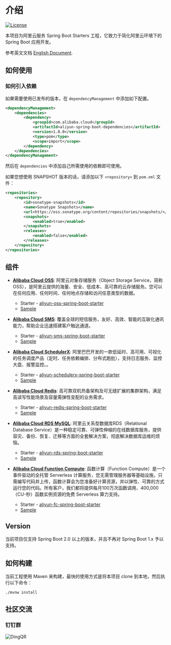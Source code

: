 # 介绍

[![License](https://img.shields.io/badge/license-Apache%202-4EB1BA.svg)](https://www.apache.org/licenses/LICENSE-2.0.html)

本项目为阿里云服务 Spring Boot Starters 工程，它致力于简化阿里云环境下的 Spring Boot 应用开发。

参考英文文档 [English Document](README.md).


## 如何使用

### 如何引入依赖

如果需要使用已发布的版本，在 `dependencyManagement` 中添加如下配置。

```xml
<dependencyManagement>
    <dependencies>
        <dependency>
            <groupId>com.alibaba.cloud</groupId>
            <artifactId>aliyun-spring-boot-dependencies</artifactId>
            <version>1.0.0</version>
            <type>pom</type>
            <scope>import</scope>
        </dependency>
    </dependencies>
</dependencyManagement>
```

然后在 `dependencies` 中添加自己所需使用的依赖即可使用。

如果您想使用 SNAPSHOT 版本的话，请添加以下 `<repository>` 到 `pom.xml` 文件：

```xml
<repositories>
    <repository>
        <id>sonatype-snapshots</id>
        <name>Sonatype Snapshots</name>
        <url>https://oss.sonatype.org/content/repositories/snapshots/</url>
        <snapshots>
            <enabled>true</enabled>
        </snapshots>
        <releases>
            <enabled>false</enabled>
        </releases>
    </repository>
</repositories>
```


## 组件

- **[Alibaba Cloud OSS](https://www.aliyun.com/product/oss)**: 阿里云对象存储服务（Object Storage Service，简称 OSS），是阿里云提供的海量、安全、低成本、高可靠的云存储服务。您可以在任何应用、任何时间、任何地点存储和访问任意类型的数据。
    - Starter - [aliyun-oss-spring-boot-starter](https://github.com/alibaba/aliyun-spring-boot/tree/master/aliyun-spring-boot-starters/aliyun-oss-spring-boot-starter)
    - [Sample](https://github.com/alibaba/aliyun-spring-boot/tree/master/aliyun-spring-boot-samples/aliyun-oss-spring-boot-sample)

- **[Alibaba Cloud SMS](https://www.aliyun.com/product/sms)**: 覆盖全球的短信服务，友好、高效、智能的互联化通讯能力，帮助企业迅速搭建客户触达通道。
   - Starter - [aliyun-sms-spring-boot-starter](https://github.com/alibaba/aliyun-spring-boot/tree/master/aliyun-spring-boot-starters/aliyun-sms-spring-boot-starter)
   - [Sample](https://github.com/alibaba/aliyun-spring-boot/tree/master/aliyun-spring-boot-samples/aliyun-sms-spring-boot-sample)

- **[Alibaba Cloud SchedulerX](https://www.aliyun.com/aliware/schedulerx)**: 阿里巴巴开发的一款低延时、高可用、可视化的任务调度产品（定时、任务依赖编排、分布式跑批），支持日志服务、监控大盘、报警监控。。
    - Starter - [aliyun-schedulerx-spring-boot-starter](https://github.com/alibaba/aliyun-spring-boot/tree/master/aliyun-spring-boot-starters/aliyun-schedulerx-spring-boot-starter)
    - [Sample](https://github.com/alibaba/aliyun-spring-boot/tree/master/aliyun-spring-boot-samples/aliyun-schedulerx-spring-boot-sample)

- **[Alibaba Cloud Redis](https://www.aliyun.com/product/kvstore)**: 高可靠双机热备架构及可无缝扩展的集群架构，满足高读写性能场景及容量需弹性变配的业务需求。
   - Starter - [aliyun-redis-spring-boot-starter](https://github.com/alibaba/aliyun-spring-boot/tree/master/aliyun-spring-boot-starters/aliyun-redis-spring-boot-starter)
   - [Sample](https://github.com/alibaba/aliyun-spring-boot/tree/master/aliyun-spring-boot-samples/aliyun-redis-spring-boot-sample)

- **[Alibaba Cloud RDS MySQL](https://www.aliyun.com/product/rds/mysql)**: 阿里云关系型数据库RDS（Relational Database Service）是一种稳定可靠、可弹性伸缩的在线数据库服务，提供容灾、备份、恢复、迁移等方面的全套解决方案，彻底解决数据库运维的烦恼。
   - Starter - [aliyun-rds-spring-boot-starter](https://github.com/alibaba/aliyun-spring-boot/tree/master/aliyun-spring-boot-starters/aliyun-rds-spring-boot-starter)
   - [Sample](https://github.com/alibaba/aliyun-spring-boot/tree/master/aliyun-spring-boot-samples/aliyun-rds-spring-boot-sample)

- **[Alibaba Cloud Function Compute](https://www.aliyun.com/product/fc)**: 函数计算（Function Compute）是一个事件驱动的全托管 Serverless 计算服务，您无需管理服务器等基础设施，只需编写代码并上传，函数计算会为您准备好计算资源，并以弹性、可靠的方式运行您的代码。所有客户，我们都将提供每月100万次函数调用、400,000（CU-秒）函数实例资源的免费 Serverless 算力支持。
   - Starter - [aliyun-fc-spring-boot-starter](https://github.com/alibaba/aliyun-spring-boot/tree/master/aliyun-spring-boot-starters/aliyun-fc-spring-boot-starter)
   - [Sample](https://github.com/alibaba/aliyun-spring-boot/tree/master/aliyun-spring-boot-samples/aliyun-fc-spring-boot-sample)   


## Version

当前项目仅支持 Spring Boot 2.0 以上的版本，并且不再对 Spring Boot 1.x 予以支持。



## 如何构建

当前工程使用 Maven 来构建，最快的使用方式是将本项目 clone 到本地，然后执行以下命令：

```shell script
./mvnw install
```



## 社区交流

### 钉钉群

![DingQR](https://img.alicdn.com/tfs/TB1jXikzAL0gK0jSZFtXXXQCXXa-1002-323.png)
